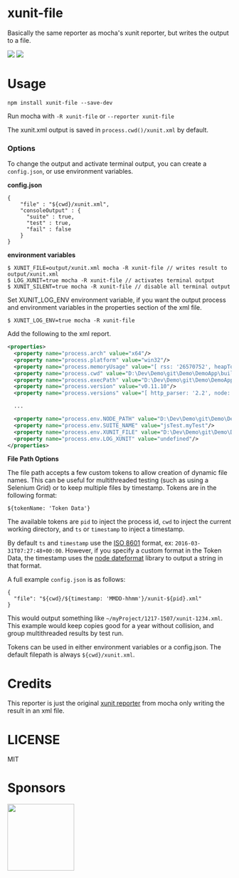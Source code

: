 xunit-file
==========

Basically the same reporter as mocha's xunit reporter, but writes the output to a file.

[![](https://img.shields.io/npm/v/xunit-file.svg)](https://www.npmjs.com/package/xunit-file)
[![](https://img.shields.io/npm/dm/xunit-file.svg)](https://www.npmjs.com/package/xunit-file)

# Usage

```
npm install xunit-file --save-dev
```

Run mocha with `-R xunit-file` or `--reporter xunit-file`

The xunit.xml output is saved in `process.cwd()/xunit.xml` by default.

### Options

To change the output and activate terminal output, you can create a `config.json`, or use environment variables.

**config.json**
```
{
    "file" : "${cwd}/xunit.xml",
    "consoleOutput" : {
      "suite" : true,
      "test" : true,
      "fail" : false
    }
}
```

**environment variables**
```
$ XUNIT_FILE=output/xunit.xml mocha -R xunit-file // writes result to output/xunit.xml
$ LOG_XUNIT=true mocha -R xunit-file // activates terminal output
$ XUNIT_SILENT=true mocha -R xunit-file // disable all terminal output
```

Set XUNIT_LOG_ENV environment variable, if you want the output process and environment variables in the properties section of the xml file.

```
$ XUNIT_LOG_ENV=true mocha -R xunit-file
```

Add the following to the xml report.

```xml
<properties>
  <property name="process.arch" value="x64"/>
  <property name="process.platform" value="win32"/>
  <property name="process.memoryUsage" value="[ rss: '26570752', heapTotal: '17734144', heapUsed: '8982088']"/>
  <property name="process.cwd" value="D:\Dev\Demo\git\Demo\DemoApp\build\jsTest"/>
  <property name="process.execPath" value="D:\Dev\Demo\git\Demo\DemoApp\build\nodeJs\node-v0.11.10-windows-x64\bin\node.exe"/>
  <property name="process.version" value="v0.11.10"/>
  <property name="process.versions" value="[ http_parser: '2.2', node: '0.11.10', v8: '3.22.24.10', uv: '0.11.17', zlib: '1.2.3', modules: '13', openssl: '1.0.1e']"/>

  ...

  <property name="process.env.NODE_PATH" value="D:\Dev\Demo\git\Demo\DemoApp\build\jsTest\node_modules"/>
  <property name="process.env.SUITE_NAME" value="jsTest.myTest"/>
  <property name="process.env.XUNIT_FILE" value="D:\Dev\Demo\git\Demo\DemoApp\build\test-results\TEST-jsTest.myTest.xml"/>
  <property name="process.env.LOG_XUNIT" value="undefined"/>
</properties>
```

**File Path Options**

The file path accepts a few custom tokens to allow creation of dynamic file names.  This can be useful for multithreaded testing (such as using a Selenium Grid) or to keep multiple files by timestamp.  Tokens are in the following format:

```
${tokenName: 'Token Data'}
```

The available tokens are `pid` to inject the process id, `cwd` to inject the current working directory, and `ts` or `timestamp` to inject a timestamp.

By default `ts` and `timestamp` use the [ISO 8601](https://en.wikipedia.org/wiki/ISO_8601) format, ex: `2016-03-31T07:27:48+00:00`.  However, if you specify a custom format in the Token Data, the timestamp uses the [node dateformat](https://github.com/felixge/node-dateformat) library to output a string in that format.

A full example `config.json` is as follows:

```
{
  "file": "${cwd}/${timestamp: 'MMDD-hhmm'}/xunit-${pid}.xml"
}
```

This would output something like `~/myProject/1217-1507/xunit-1234.xml`.  This example would keep copies good for a year without collision, and group multithreaded results by test run.

Tokens can be used in either environment variables or a config.json. The default filepath is always `${cwd}/xunit.xml`.

# Credits
This reporter is just the original [xunit reporter](https://github.com/visionmedia/mocha/blob/master/lib/reporters/xunit.js) from mocha only writing the result in an xml file.

# LICENSE

MIT

# Sponsors

[<img src="https://assets.peerigon.com/peerigon/logo/peerigon-logo-flat-spinat.png" width="150" />](https://peerigon.com)
